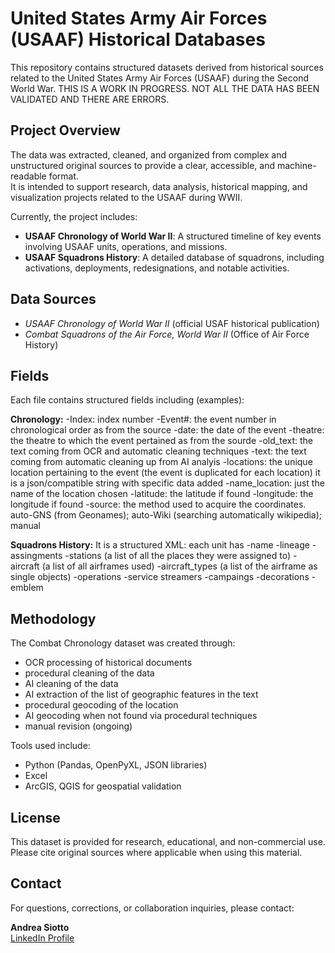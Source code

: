 # United States Army Air Forces (USAAF) Historical Databases

This repository contains structured datasets derived from historical sources related to the United States Army Air Forces (USAAF) during the Second World War.
THIS IS A WORK IN PROGRESS. NOT ALL THE DATA HAS BEEN VALIDATED AND THERE ARE ERRORS.

## Project Overview

The data was extracted, cleaned, and organized from complex and unstructured original sources to provide a clear, accessible, and machine-readable format.  
It is intended to support research, data analysis, historical mapping, and visualization projects related to the USAAF during WWII.

Currently, the project includes:

- **USAAF Chronology of World War II**: A structured timeline of key events involving USAAF units, operations, and missions.
- **USAAF Squadrons History**: A detailed database of squadrons, including activations, deployments, redesignations, and notable activities.


## Data Sources

- *USAAF Chronology of World War II* (official USAF historical publication)
- *Combat Squadrons of the Air Force, World War II* (Office of Air Force History)


## Fields

Each file contains structured fields including (examples):

**Chronology:**
-Index: index number
-Event#: the event number in chronological order as from the source
-date: the date of the event
-theatre: the theatre to which the event pertained as from the sourde
-old_text: the text coming from OCR and automatic cleaning techniques
-text: the text coming from automatic cleaning up from AI analyis
-locations: the unique location pertaining to the event (the event is duplicated for each location) it is a json/compatible string with specific data added
-name_location: just the name of the location chosen
-latitude: the latitude if found
-longitude: the longitude if found
-source: the method used to acquire the coordinates. auto-GNS (from Geonames); auto-Wiki (searching automatically wikipedia); manual

**Squadrons History:**
It is a structured XML: each unit has 
-name
-lineage
-assingments
-stations (a list of all the places they were assigned to)
-aircraft (a list of all airframes used)
-aircraft_types (a list of the airframe as single objects)
-operations
-service streamers
-campaings
-decorations
-emblem  


## Methodology

The Combat Chronology dataset was created through:

- OCR processing of historical documents
- procedural cleaning of the data
- AI cleaning of the data
- AI extraction of the list of geographic features in the text
- procedural geocoding of the location
- AI geocoding when not found via procedural techniques
- manual revision (ongoing)

Tools used include:
- Python (Pandas, OpenPyXL, JSON libraries)
- Excel
- ArcGIS, QGIS for geospatial validation

## License

This dataset is provided for research, educational, and non-commercial use.  
Please cite original sources where applicable when using this material.

## Contact

For questions, corrections, or collaboration inquiries, please contact:

**Andrea Siotto**  
[LinkedIn Profile](https://www.linkedin.com/in/andrea-siotto/)
